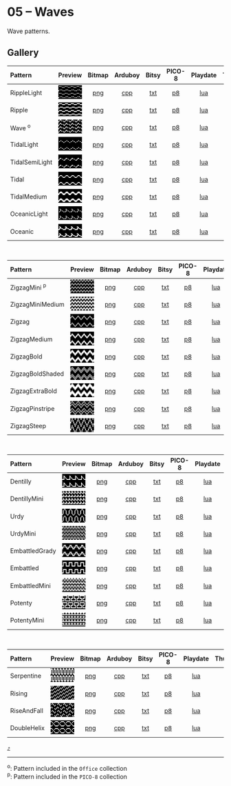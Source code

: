 # 05 – Waves

Wave patterns.

## Gallery

| Pattern | Preview | Bitmap | Arduboy | Bitsy | PICO-8 | Playdate | Thumby |
| :------ | :-----: | :----: | :-----: | :---: | :----: | :------: | :----: |
| RippleLight | <img width="64" height="32" src="../docs/art/RippleLight.png" alt=""> | [png](png/RippleLight.png) | [cpp](Waves.h#L12-L23) | [txt](Waves.bitsy.txt#L5-L14) | [p𝟪](waves.p8.lua#L7-L19) | [lua](Waves.playdate.lua#L5-L17) | [py](Waves.thumby.py#L5-L16) |
| Ripple | <img width="64" height="32" src="../docs/art/Ripple.png" alt=""> | [png](png/Ripple.png) | [cpp](Waves.h#L25-L36) | [txt](Waves.bitsy.txt#L16-L25) | [p𝟪](waves.p8.lua#L21-L33) | [lua](Waves.playdate.lua#L19-L31) | [py](Waves.thumby.py#L18-L29) |
| Wave <sup>o</sup>| <img width="64" height="32" src="../docs/art/Wave.png" alt=""> | [png](png/Wave.png) | [cpp](Waves.h#L38-L49) | [txt](Waves.bitsy.txt#L27-L36) | [p𝟪](waves.p8.lua#L35-L47) | [lua](Waves.playdate.lua#L33-L45) | [py](Waves.thumby.py#L31-L42) |
| TidalLight | <img width="64" height="32" src="../docs/art/TidalLight.png" alt=""> | [png](png/TidalLight.png) | [cpp](Waves.h#L51-L62) | [txt](Waves.bitsy.txt#L38-L47) | [p𝟪](waves.p8.lua#L49-L61) | [lua](Waves.playdate.lua#L47-L59) | [py](Waves.thumby.py#L44-L55) |
| TidalSemiLight | <img width="64" height="32" src="../docs/art/TidalSemiLight.png" alt=""> | [png](png/TidalSemiLight.png) | [cpp](Waves.h#L64-L75) | [txt](Waves.bitsy.txt#L49-L58) | [p𝟪](waves.p8.lua#L63-L75) | [lua](Waves.playdate.lua#L61-L73) | [py](Waves.thumby.py#L57-L68) |
| Tidal | <img width="64" height="32" src="../docs/art/Tidal.png" alt=""> | [png](png/Tidal.png) | [cpp](Waves.h#L77-L88) | [txt](Waves.bitsy.txt#L60-L69) | [p𝟪](waves.p8.lua#L77-L89) | [lua](Waves.playdate.lua#L75-L87) | [py](Waves.thumby.py#L70-L81) |
| TidalMedium | <img width="64" height="32" src="../docs/art/TidalMedium.png" alt=""> | [png](png/TidalMedium.png) | [cpp](Waves.h#L90-L101) | [txt](Waves.bitsy.txt#L71-L80) | [p𝟪](waves.p8.lua#L91-L103) | [lua](Waves.playdate.lua#L89-L101) | [py](Waves.thumby.py#L83-L94) |
| OceanicLight | <img width="64" height="32" src="../docs/art/OceanicLight.png" alt=""> | [png](png/OceanicLight.png) | [cpp](Waves.h#L103-L114) | [txt](Waves.bitsy.txt#L82-L91) | [p𝟪](waves.p8.lua#L105-L117) | [lua](Waves.playdate.lua#L103-L115) | [py](Waves.thumby.py#L96-L107) |
| Oceanic | <img width="64" height="32" src="../docs/art/Oceanic.png" alt=""> | [png](png/Oceanic.png) | [cpp](Waves.h#L116-L127) | [txt](Waves.bitsy.txt#L93-L102) | [p𝟪](waves.p8.lua#L119-L131) | [lua](Waves.playdate.lua#L117-L129) | [py](Waves.thumby.py#L109-L120) |

<br>


| Pattern | Preview | Bitmap | Arduboy | Bitsy | PICO-8 | Playdate | Thumby |
| :------ | :-----: | :----: | :-----: | :---: | :----: | :------: | :----: |
| ZigzagMini <sup>p</sup>| <img width="64" height="32" src="../docs/art/ZigzagMini.png" alt=""> | [png](png/ZigzagMini.png) | [cpp](Waves.h#L129-L141) | [txt](Waves.bitsy.txt#L104-L113) | [p𝟪](waves.p8.lua#L133-L146) | [lua](Waves.playdate.lua#L131-L143) | [py](Waves.thumby.py#L122-L133) |
| ZigzagMiniMedium | <img width="64" height="32" src="../docs/art/ZigzagMiniMedium.png" alt=""> | [png](png/ZigzagMiniMedium.png) | [cpp](Waves.h#L143-L155) | [txt](Waves.bitsy.txt#L115-L124) | [p𝟪](waves.p8.lua#L148-L161) | [lua](Waves.playdate.lua#L145-L157) | [py](Waves.thumby.py#L135-L146) |
| Zigzag | <img width="64" height="32" src="../docs/art/Zigzag.png" alt=""> | [png](png/Zigzag.png) | [cpp](Waves.h#L157-L168) | [txt](Waves.bitsy.txt#L126-L135) | [p𝟪](waves.p8.lua#L163-L175) | [lua](Waves.playdate.lua#L159-L171) | [py](Waves.thumby.py#L148-L159) |
| ZigzagMedium | <img width="64" height="32" src="../docs/art/ZigzagMedium.png" alt=""> | [png](png/ZigzagMedium.png) | [cpp](Waves.h#L170-L181) | [txt](Waves.bitsy.txt#L137-L146) | [p𝟪](waves.p8.lua#L177-L189) | [lua](Waves.playdate.lua#L173-L185) | [py](Waves.thumby.py#L161-L172) |
| ZigzagBold | <img width="64" height="32" src="../docs/art/ZigzagBold.png" alt=""> | [png](png/ZigzagBold.png) | [cpp](Waves.h#L183-L194) | [txt](Waves.bitsy.txt#L148-L157) | [p𝟪](waves.p8.lua#L191-L203) | [lua](Waves.playdate.lua#L187-L199) | [py](Waves.thumby.py#L174-L185) |
| ZigzagBoldShaded | <img width="64" height="32" src="../docs/art/ZigzagBoldShaded.png" alt=""> | [png](png/ZigzagBoldShaded.png) | [cpp](Waves.h#L196-L207) | [txt](Waves.bitsy.txt#L159-L168) | [p𝟪](waves.p8.lua#L205-L217) | [lua](Waves.playdate.lua#L201-L213) | [py](Waves.thumby.py#L187-L198) |
| ZigzagExtraBold | <img width="64" height="32" src="../docs/art/ZigzagExtraBold.png" alt=""> | [png](png/ZigzagExtraBold.png) | [cpp](Waves.h#L209-L220) | [txt](Waves.bitsy.txt#L170-L179) | [p𝟪](waves.p8.lua#L219-L231) | [lua](Waves.playdate.lua#L215-L227) | [py](Waves.thumby.py#L200-L211) |
| ZigzagPinstripe | <img width="64" height="32" src="../docs/art/ZigzagPinstripe.png" alt=""> | [png](png/ZigzagPinstripe.png) | [cpp](Waves.h#L222-L233) | [txt](Waves.bitsy.txt#L181-L190) | [p𝟪](waves.p8.lua#L233-L245) | [lua](Waves.playdate.lua#L229-L241) | [py](Waves.thumby.py#L213-L224) |
| ZigzagSteep | <img width="64" height="32" src="../docs/art/ZigzagSteep.png" alt=""> | [png](png/ZigzagSteep.png) | [cpp](Waves.h#L235-L246) | [txt](Waves.bitsy.txt#L192-L201) | [p𝟪](waves.p8.lua#L247-L259) | [lua](Waves.playdate.lua#L243-L255) | [py](Waves.thumby.py#L226-L237) |

<br>


| Pattern | Preview | Bitmap | Arduboy | Bitsy | PICO-8 | Playdate | Thumby |
| :------ | :-----: | :----: | :-----: | :---: | :----: | :------: | :----: |
| Dentilly | <img width="64" height="32" src="../docs/art/Dentilly.png" alt=""> | [png](png/Dentilly.png) | [cpp](Waves.h#L248-L259) | [txt](Waves.bitsy.txt#L203-L212) | [p𝟪](waves.p8.lua#L261-L273) | [lua](Waves.playdate.lua#L257-L269) | [py](Waves.thumby.py#L239-L250) |
| DentillyMini | <img width="64" height="32" src="../docs/art/DentillyMini.png" alt=""> | [png](png/DentillyMini.png) | [cpp](Waves.h#L261-L273) | [txt](Waves.bitsy.txt#L214-L223) | [p𝟪](waves.p8.lua#L275-L288) | [lua](Waves.playdate.lua#L271-L283) | [py](Waves.thumby.py#L252-L263) |
| Urdy | <img width="64" height="32" src="../docs/art/Urdy.png" alt=""> | [png](png/Urdy.png) | [cpp](Waves.h#L275-L286) | [txt](Waves.bitsy.txt#L225-L234) | [p𝟪](waves.p8.lua#L290-L302) | [lua](Waves.playdate.lua#L285-L297) | [py](Waves.thumby.py#L265-L276) |
| UrdyMini | <img width="64" height="32" src="../docs/art/UrdyMini.png" alt=""> | [png](png/UrdyMini.png) | [cpp](Waves.h#L288-L300) | [txt](Waves.bitsy.txt#L236-L245) | [p𝟪](waves.p8.lua#L304-L317) | [lua](Waves.playdate.lua#L299-L311) | [py](Waves.thumby.py#L278-L289) |
| EmbattledGrady | <img width="64" height="32" src="../docs/art/EmbattledGrady.png" alt=""> | [png](png/EmbattledGrady.png) | [cpp](Waves.h#L302-L313) | [txt](Waves.bitsy.txt#L247-L256) | [p𝟪](waves.p8.lua#L319-L331) | [lua](Waves.playdate.lua#L313-L325) | [py](Waves.thumby.py#L291-L302) |
| Embattled | <img width="64" height="32" src="../docs/art/Embattled.png" alt=""> | [png](png/Embattled.png) | [cpp](Waves.h#L315-L326) | [txt](Waves.bitsy.txt#L258-L267) | [p𝟪](waves.p8.lua#L333-L345) | [lua](Waves.playdate.lua#L327-L339) | [py](Waves.thumby.py#L304-L315) |
| EmbattledMini | <img width="64" height="32" src="../docs/art/EmbattledMini.png" alt=""> | [png](png/EmbattledMini.png) | [cpp](Waves.h#L328-L340) | [txt](Waves.bitsy.txt#L269-L278) | [p𝟪](waves.p8.lua#L347-L360) | [lua](Waves.playdate.lua#L341-L353) | [py](Waves.thumby.py#L317-L328) |
| Potenty | <img width="64" height="32" src="../docs/art/Potenty.png" alt=""> | [png](png/Potenty.png) | [cpp](Waves.h#L342-L353) | [txt](Waves.bitsy.txt#L280-L289) | [p𝟪](waves.p8.lua#L362-L374) | [lua](Waves.playdate.lua#L355-L367) | [py](Waves.thumby.py#L330-L341) |
| PotentyMini | <img width="64" height="32" src="../docs/art/PotentyMini.png" alt=""> | [png](png/PotentyMini.png) | [cpp](Waves.h#L355-L367) | [txt](Waves.bitsy.txt#L291-L300) | [p𝟪](waves.p8.lua#L376-L389) | [lua](Waves.playdate.lua#L369-L381) | [py](Waves.thumby.py#L343-L354) |

<br>


| Pattern | Preview | Bitmap | Arduboy | Bitsy | PICO-8 | Playdate | Thumby |
| :------ | :-----: | :----: | :-----: | :---: | :----: | :------: | :----: |
| Serpentine | <img width="64" height="32" src="../docs/art/Serpentine.png" alt=""> | [png](png/Serpentine.png) | [cpp](Waves.h#L369-L380) | [txt](Waves.bitsy.txt#L302-L311) | [p𝟪](waves.p8.lua#L391-L403) | [lua](Waves.playdate.lua#L383-L395) | [py](Waves.thumby.py#L356-L367) |
| Rising | <img width="64" height="32" src="../docs/art/Rising.png" alt=""> | [png](png/Rising.png) | [cpp](Waves.h#L382-L393) | [txt](Waves.bitsy.txt#L313-L322) | [p𝟪](waves.p8.lua#L405-L417) | [lua](Waves.playdate.lua#L397-L409) | [py](Waves.thumby.py#L369-L380) |
| RiseAndFall | <img width="64" height="32" src="../docs/art/RiseAndFall.png" alt=""> | [png](png/RiseAndFall.png) | [cpp](Waves.h#L395-L406) | [txt](Waves.bitsy.txt#L324-L333) | [p𝟪](waves.p8.lua#L419-L431) | [lua](Waves.playdate.lua#L411-L423) | [py](Waves.thumby.py#L382-L393) |
| DoubleHelix | <img width="64" height="32" src="../docs/art/DoubleHelix.png" alt=""> | [png](png/DoubleHelix.png) | [cpp](Waves.h#L408-L419) | [txt](Waves.bitsy.txt#L335-L344) | [p𝟪](waves.p8.lua#L433-L445) | [lua](Waves.playdate.lua#L425-L437) | [py](Waves.thumby.py#L395-L406) |


[`⤴`](#gallery)

---

<sup>o</sup>: Pattern included in the `Office` collection  
<sup>p</sup>: Pattern included in the `PICO-8` collection

<br>
